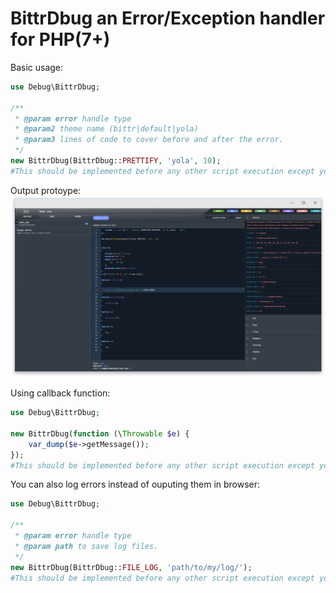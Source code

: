 # BittrDbug an Error/Exception handler for PHP(7+)

Basic usage:
```php
use Debug\BittrDbug;

/**
 * @param error handle type
 * @param2 theme name (bittr|default|yola)
 * @param3 lines of code to cover before and after the error.
 */
new BittrDbug(BittrDbug::PRETTIFY, 'yola', 10);
#This should be implemented before any other script execution except your autoloader(if using one).
```
Output protoype:
![Screenshot](demo.png)

Using callback function:
```php
use Debug\BittrDbug;

new BittrDbug(function (\Throwable $e) {
    var_dump($e->getMessage());
});
#This should be implemented before any other script execution except your autoloader(if using one).
```

You can also log errors instead of ouputing them in browser:
```php
use Debug\BittrDbug;

/**
 * @param error handle type
 * @param path to save log files.
 */
new BittrDbug(BittrDbug::FILE_LOG, 'path/to/my/log/');
#This should be implemented before any other script execution except your autoloader(if using one).
```
